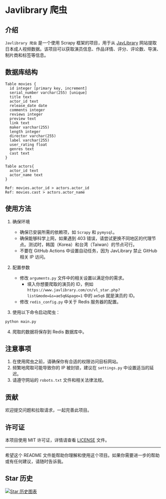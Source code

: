 # Javlibrary 爬虫

## 介绍

`Javlibrary 爬虫` 是一个使用 Scrapy 框架的项目，用于从 [JavLibrary](https://www.javlibrary.com/) 网站提取日本成人视频数据。该项目可以获取演员信息、作品详情、评分、评论数、导演、制片商和标签等信息。

## 数据库结构

```db
Table movies {
  id integer [primary key, increment]
  serial_number varchar(255) [unique]
  title text
  actor_id text
  release_date date
  comments integer
  reviews integer
  preview text
  link text
  maker varchar(255)
  length integer
  director varchar(255)
  label varchar(255)
  user_rating float
  genres text
  cast text
}

Table actors{
  actor_id text
  actor_name text
}

Ref: movies.actor_id > actors.actor_id
Ref: movies.cast > actors.actor_name
```

## 使用方法

1. 确保环境
    - 确保已安装所需的依赖项，如 `Scrapy` 和 `pymysql`。
    - 确保能够科学上网，如果遇到 403 错误，请尝试更换不同地区的代理节点。测试时，韩国（Korea）和台湾（Taiwan）的节点可行。
    - 不要在 GitHub Actions 中设置自动任务，因为 JavLibrary 禁止 GitHub 相关 IP 访问。

2. 配置参数
    - 修改 `arguments.py` 文件中的相关设置以满足你的需求。
      - 填入你想要爬取的演员的 ID，例如 `https://www.javlibrary.com/cn/vl_star.php?list&mode=&s=ae5q6&page=1` 中的 `ae5q6` 就是演员的 ID。
    - 修改 `redis_config.py` 中关于 Redis 服务器的配置。

3. 使用以下命令启动爬虫：

```bash
python main.py
```

4. 爬取的数据将保存到 Redis 数据库中。

## 注意事项

1. 在使用爬虫之前，请确保你有合适的权限访问目标网站。
2. 频繁地爬取可能导致你的 IP 被封锁，建议在 `settings.py` 中设置适当的延迟。
3. 请遵守网站的 `robots.txt` 文件和相关法律法规。

## 贡献

欢迎提交问题和拉取请求，一起完善此项目。

## 许可证

本项目使用 MIT 许可证，详情请查看 [LICENSE](LICENSE) 文件。

---

希望这个 README 文件能帮助你理解和使用这个项目。如果你需要进一步的帮助或有任何建议，请随时告诉我。

## Star 历史

[![Star 历史图表]()](https://star-history.com/#desonglll/my-awesome-stars&Date)